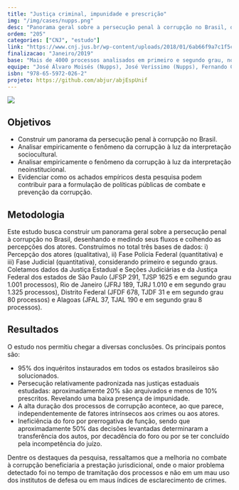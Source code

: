 ```yaml
---
title: "Justiça criminal, impunidade e prescrição"
img: "/img/cases/nupps.png"
desc: "Panorama geral sobre a persecução penal à corrupção no Brasil, desenhando e medindo seus fluxos e colhendo as percepções dos atores."
ordem: "205"
categories: ["CNJ", "estudo"]
link: "https://www.cnj.jus.br/wp-content/uploads/2018/01/6ab66f9a7c1f5c99878f04a46f8279e4.pdf"
finalizacao: "Janeiro/2019"
base: "Mais de 4000 processos analisados em primeiro e segundo grau, nos estados de: São Paulo (JFSP 291, TJSP 1625 e em segundo grau 1.001 processos), Rio de Janeiro (JFRJ 189, TJRJ 1.010 e em segundo grau 1.325 processos), Distrito Federal (JFDF 678, TJDF 31 e em segundo grau 80 processos) e Alagoas (JFAL 37, TJAL 190 e em segundo grau 8 processos)."
equipe: "José Álvaro Moisés (Nupps), José Verissimo (Nupps), Fernando Corrêa (ABJ), Julio Trecenti (ABJ), Guilherme Werner (Nupps), Emmanuel Nunes (Nupps), Marcelo Guedes Nunes (ABJ)"
isbn: "978-65-5972-026-2"
projeto: https://github.com/abjur/abjEspUnif
---
```


![](/img/cases/nupps.png)

## Objetivos

- Construir um panorama da persecução penal à corrupção no Brasil.
- Analisar empiricamente o fenômeno da corrupção à luz da interpretação sociocultural.
- Analisar empiricamente o fenômeno da corrupção à luz da interpretação neoinstitucional.
- Evidenciar como os achados empíricos desta pesquisa podem contribuir para a formulação de políticas públicas de combate e prevenção da corrupção.

## Metodologia

Este estudo busca construir um panorama geral sobre a persecução penal à corrupção no Brasil, desenhando e medindo seus fluxos e colhendo as percepções dos atores. Construímos no total três bases de dados: i) Percepção dos atores (qualitativa), ii) Fase Polícia Federal (quantitativa) e iii) Fase Judicial (quantitativa), considerando primeiro e segundo graus. Coletamos dados da Justiça Estadual e Seções Judiciárias e da Justiça Federal dos estados de São Paulo (JFSP 291, TJSP 1625 e em segundo grau 1.001 processos), Rio de Janeiro (JFRJ 189, TJRJ 1.010 e em segundo grau 1.325 processos), Distrito Federal (JFDF 678, TJDF 31 e em segundo grau 80 processos) e Alagoas (JFAL 37, TJAL 190 e em segundo grau 8 processos).

## Resultados

O estudo nos permitiu chegar a diversas conclusões. Os principais pontos são:

- 95% dos inquéritos instaurados em todos os estados brasileiros são solucionados.
- Persecução relativamente padronizada nas justiças estaduais estudadas: aproximadamente 20% são arquivados e menos de 10% prescritos. Revelando uma baixa presença de impunidade.
- A alta duração dos processos de corrupção acontece, ao que parece, independentemente de fatores intrínsecos aos crimes ou aos atores.
- Ineficiência do foro por prerrogativa de função, sendo que aproximadamente 50% das decisões levantadas determinaram a transferência dos autos, por decadência do foro ou por se ter concluído pela incompetência do juízo.

Dentre os destaques da pesquisa, ressaltamos que a melhoria no combate à corrupção beneficiaria a prestação jurisdicional, onde o maior problema detectado foi no tempo de tramitação dos processos e não em um mau uso dos institutos de defesa ou em maus índices de esclarecimento de crimes.
